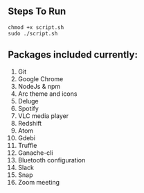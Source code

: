 ## Steps To Run
```
chmod +x script.sh
sudo ./script.sh
```
## Packages included currently:
1.  Git
2.  Google Chrome
3.  NodeJs & npm
4.  Arc theme and icons
5.  Deluge
6.  Spotify
7.  VLC media player
8.  Redshift
9.  Atom
10. Gdebi
11. Truffle
12. Ganache-cli
13. Bluetooth configuration
14. Slack
15. Snap
16. Zoom meeting
